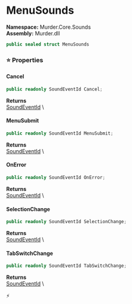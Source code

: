 # MenuSounds

**Namespace:** Murder.Core.Sounds \
**Assembly:** Murder.dll

```csharp
public sealed struct MenuSounds
```

### ⭐ Properties
#### Cancel
```csharp
public readonly SoundEventId Cancel;
```

**Returns** \
[SoundEventId](../../../Murder/Core/Sounds/SoundEventId.html) \
#### MenuSubmit
```csharp
public readonly SoundEventId MenuSubmit;
```

**Returns** \
[SoundEventId](../../../Murder/Core/Sounds/SoundEventId.html) \
#### OnError
```csharp
public readonly SoundEventId OnError;
```

**Returns** \
[SoundEventId](../../../Murder/Core/Sounds/SoundEventId.html) \
#### SelectionChange
```csharp
public readonly SoundEventId SelectionChange;
```

**Returns** \
[SoundEventId](../../../Murder/Core/Sounds/SoundEventId.html) \
#### TabSwitchChange
```csharp
public readonly SoundEventId TabSwitchChange;
```

**Returns** \
[SoundEventId](../../../Murder/Core/Sounds/SoundEventId.html) \


⚡